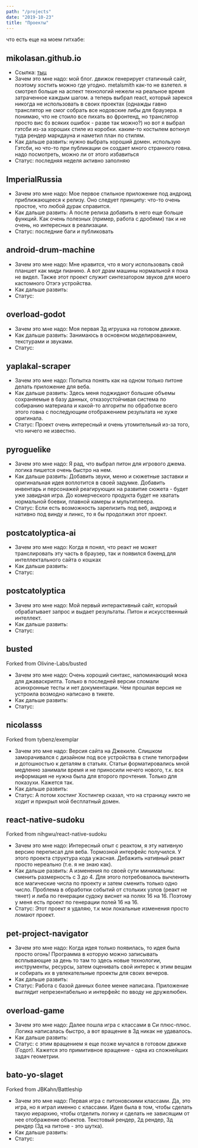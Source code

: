 ```yaml
---
path: "/projects"
date: "2019-10-23"
title: "Проекты"
---
```


что есть еще на моем гитхабе:

## mikolasan.github.io

- Ссылка: [тыц](/my-blog)
- Зачем это мне надо: мой блог. движок генерирует статичный сайт, поэтому хостить можно где угодно. metalsmith как-то не взлетел. я смотрел больше на аспект технологий нежели на реальное время затраченное каждым шагом. а теперь выбрал react, который зарекся никогда не использовать в своих проектах (однажды гавно транслятор не смог собрать все нодовские либы для браузера. я понимаю, что не стоило все пихать во фронтенд, но транслятор просто вис бз всяких ошибок - разве так можно?) но вот я выбрал гэтсби из-за хороших стиле из коробки. каким-то костылем воткнул туда рендер маркдауна и наметил план по стилям.
- Как дальше развить: нужно выбрать хороший домен.
использую Гэтсби, но что-то при публикации он создает много странного говна. надо посмотреть, можно ли от этого избавиться
- Статус: последняя неделя активно заполняю

## ImperialRussia

- Зачем это мне надо: Мое первое стильное приложение под андроид приближающееся к релизу. Оно следует принципу: что-то очень простое, что любой дурак справится.
- Как дальше развить: А после релиза добавить в него еще больше функций. Как очень полезных (пример, работа с дробями) так и не очень, но интересных в реализации.
- Статус: последние баги и публиковать

## android-drum-machine

- Зачем это мне надо: Мне нравится, что я могу использовать свой планшет как миди пианино. А вот драм машины нормальной я пока не видел. Также этот проект служит синтезатором звуков для моего кастомного Отэгэ устройства.
- Как дальше развить:
- Статус:

## overload-godot

- Зачем это мне надо: Моя первая 3д игрушка на готовом движке.
- Как дальше развить: Занимаюсь в основном моделированием, текстурами и звуками.
- Статус:

## yaplakal-scraper

- Зачем это мне надо: Попытка понять как на одном только питоне делать приложение для веба.
- Как дальше развить: Здесь меня поджидают большие объемы сохраняемые в базу данных, отказоустойчивая система по собиранию материала и какой-то алгоритм по обработке всего этого говна с последующим отображением результата не хуже оригинала.
- Статус: Проект очень интересный и очень утомительный из-за того, что ничего не известно.

## pyroguelike

- Зачем это мне надо: Я рад, что выбрал питон для игрового джема. логика пишется очень быстро на нем.
- Как дальше развить: Добавить звуки, меню и сюжетные заставки и оригинальная идея воплотится в своей задумке. Добавить инвентарь и персонажей реагирующих на развитие сюжета - будет уже завидная игра. До комерческого продукта будет не хватать нормальной боевки, плавной камеры и мультиплеера.
- Статус: Если есть возможность зарелизить под веб, андроид и нативно под винду и линкс, то я бы продолжил этот проект.

## postcatolyptica-ai

- Зачем это мне надо: Когда я понял, что реакт не может транслировать эту часть в браузер, так и появился бэкенд для интеллектального сайта о кошках
- Как дальше развить:
- Статус:

## postcatolyptica

- Зачем это мне надо: Мой первый интерактивный сайт, который обрабатывает запрос и выдает результаты. Питон и искусственный интеллект.
- Как дальше развить:
- Статус:

## busted

Forked from Olivine-Labs/busted

- Зачем это мне надо: Очень хороший синтакс, напоминающий мока для джаваскрипта. Только в последней версии сломали асинхронные тесты и нет документации. Чем прошлая версия не устроила возмодно написано в тикете.
- Как дальше развить:
- Статус:

## nicolasss

Forked from tybenz/exemplar

- Зачем это мне надо: Версия сайта на Джекиле. Слишком заморачивался с дизайном под все устройства в стиле типографии и дотошностью к деталям в статьях. Статьи форматировались мной медленно занимали время и не приносили нечего нового, т.к. вся информация не нужна была для второго прочтения. Только для показухи. Кажется так.
- Как дальше развить:
- Статус: А потом хостинг Хостингер сказал, что на страницу никто не ходит и прикрыл мой бесплатный домен.

## react-native-sudoku

Forked from nihgwu/react-native-sudoku

- Зачем это мне надо: Интересный опыт с реактом, я эту нативную версию переписал для веба. Тормозной интерфейс получился. У этого проекта структура кода ужасная. Дебажить нативный реакт просто нереально (т.е. я не знаю как).
- Как дальше развить: А изменения по своей сути минимальны: сменить размерность с 3 до 4. Для этого потребовалось вычленить все магические числа по проекту и затем сменить только одно число. Проблема в обработки событий от стольких узлов (реакт не тянет) и либа по генерации судоку виснет на полях 16 на 16. Поэтому у меня есть проект по генерации полей 16 на 16.
- Статус: Этот проект я удаляю, т.к мои локальные изменения просто ломают проект.

## pet-project-navigator

- Зачем это мне надо: Когда идея только появилась, то идея была просто огонь! Программа в которую можно записывать всплывающие за день  то там то здесь новые технологии, инструменты, ресурсы, затем оценивать свой интерес к этим вещам и собирать их в увлекательные проекты для своих вечеров.
- Как дальше развить:
- Статус: Работа с базой данных более менее написана. Приложение выглядит непрезентабельно и интерфейс по вводу не дружелюбен.

## overload-game

- Зачем это мне надо: Далее пошла игра с классами в Си плюс-плюс. Логика написалась быстро, а вот вращение в 3д никак не удавалось.
- Как дальше развить:
- Статус: с этим вращением я еще позже мучался в готовом движке (Годот). Кажется это примитивное вращение - одна из сложнейших задач геометрии.

## bato-yo-slaget

Forked from JBKahn/Battleship

- Зачем это мне надо: Первая игра с питоновскими классами. Да, это игра, но я играл именно с классами. Идея была в том, чтобы сделать такую иерархию, чтобы отделить логику и сделать не зависящим от нее отображение объектов. Текстовый рендер, 2д рендер, 3д рендер (3д на питоне - это шутка).
- Как дальше развить:
- Статус:
